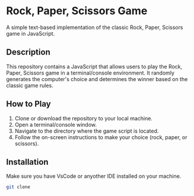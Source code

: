 # Rock, Paper, Scissors Game

A simple text-based implementation of the classic Rock, Paper, Scissors game in JavaScript.

## Description

This repository contains a JavaScript that allows users to play the Rock, Paper, Scissors game in a terminal/console environment. It randomly generates the computer's choice and determines the winner based on the classic game rules.

## How to Play

1. Clone or download the repository to your local machine.
2. Open a terminal/console window.
3. Navigate to the directory where the game script is located.
4. Follow the on-screen instructions to make your choice (rock, paper, or scissors).

## Installation

Make sure you have VsCode or anyother IDE installed on your machine.

```bash
git clone 

